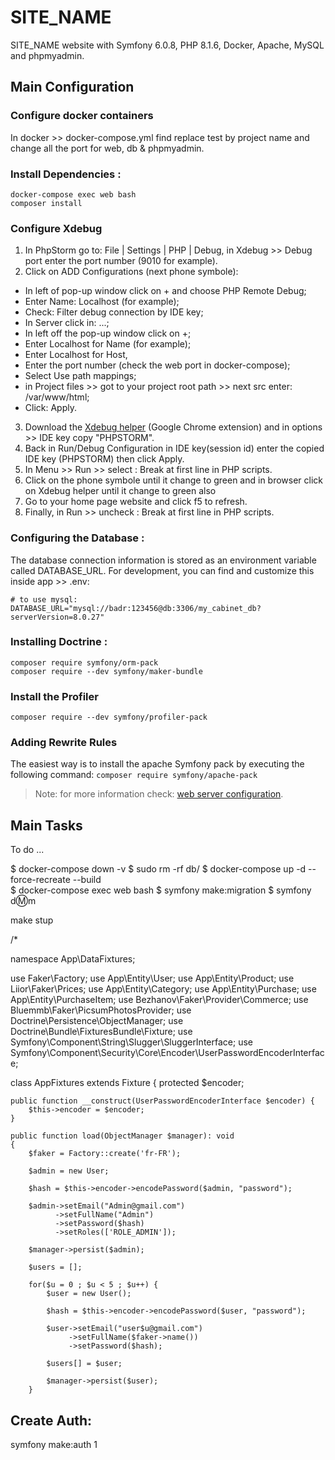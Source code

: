 # SITE_NAME

SITE_NAME website with Symfony 6.0.8, PHP 8.1.6, Docker, Apache, MySQL and phpmyadmin.

## Main Configuration

### Configure docker containers

In docker >> docker-compose.yml find replace test by project name and change all the port for web, db & phpmyadmin.

### Install Dependencies :

```
docker-compose exec web bash
composer install
```

### Configure Xdebug

1. In PhpStorm go to: File | Settings | PHP | Debug, in Xdebug >> Debug port enter the port number (9010 for example).
2. Click on ADD Configurations (next phone symbole):

- In left of pop-up window click on + and choose PHP Remote Debug;
- Enter Name: Localhost (for example);
- Check: Filter debug connection by IDE key;
- In Server click in: ...;
- In left off the pop-up window click on +;
- Enter Localhost for Name (for example);
- Enter Localhost for Host,
- Enter the port number (check the web port in docker-compose);
- Select Use path mappings;
- in Project files >> got to your project root path >> next src enter: /var/www/html;
- Click: Apply.

3. Download the [Xdebug helper](https://chrome.google.com/webstore/detail/xdebug-helper/eadndfjplgieldjbigjakmdgkmoaaaoc) (Google Chrome extension) and in options >> IDE key copy "PHPSTORM".
4. Back in Run/Debug Configuration in IDE key(session id) enter the copied IDE key (PHPSTORM) then click Apply.
5. In Menu >> Run >> select : Break at first line in PHP scripts.
6. Click on the phone symbole until it change to green and in browser click on Xdebug helper until it change to green also
7. Go to your home page website and click f5 to refresh.
8. Finally, in Run >> uncheck : Break at first line in PHP scripts.

### Configuring the Database :

The database connection information is stored as an environment variable called DATABASE_URL.
For development, you can find and customize this inside app >> .env:

```
# to use mysql:
DATABASE_URL="mysql://badr:123456@db:3306/my_cabinet_db?serverVersion=8.0.27"
```

### Installing Doctrine :

```
composer require symfony/orm-pack
composer require --dev symfony/maker-bundle
```

### Install the Profiler

`composer require --dev symfony/profiler-pack`

### Adding Rewrite Rules

The easiest way is to install the apache Symfony pack by executing the following command: `composer require symfony/apache-pack`

> Note: for more information check: [web server configuration](https://symfony.com/doc/current/setup/web_server_configuration.html).

## Main Tasks

To do ...

$ docker-compose down -v
$ sudo rm -rf db/
$ docker-compose up -d --force-recreate --build  
$ docker-compose exec web bash
$ symfony make:migration
$ symfony d:m:m

make stup

/\*

namespace App\DataFixtures;

use Faker\Factory;
use App\Entity\User;
use App\Entity\Product;
use Liior\Faker\Prices;
use App\Entity\Category;
use App\Entity\Purchase;
use App\Entity\PurchaseItem;
use Bezhanov\Faker\Provider\Commerce;
use Bluemmb\Faker\PicsumPhotosProvider;
use Doctrine\Persistence\ObjectManager;
use Doctrine\Bundle\FixturesBundle\Fixture;
use Symfony\Component\String\Slugger\SluggerInterface;
use Symfony\Component\Security\Core\Encoder\UserPasswordEncoderInterface;

class AppFixtures extends Fixture
{
    protected $encoder;

    public function __construct(UserPasswordEncoderInterface $encoder) {
        $this->encoder = $encoder;
    }

    public function load(ObjectManager $manager): void
    {
        $faker = Factory::create('fr-FR');

        $admin = new User;

        $hash = $this->encoder->encodePassword($admin, "password");

        $admin->setEmail("Admin@gmail.com")
              ->setFullName("Admin")
              ->setPassword($hash)
              ->setRoles(['ROLE_ADMIN']);

        $manager->persist($admin);

        $users = [];

        for($u = 0 ; $u < 5 ; $u++) {
            $user = new User();

            $hash = $this->encoder->encodePassword($user, "password");

            $user->setEmail("user$u@gmail.com")
                 ->setFullName($faker->name())
                 ->setPassword($hash);

            $users[] = $user;

            $manager->persist($user);
        }
## Create Auth:
 symfony make:auth
 1